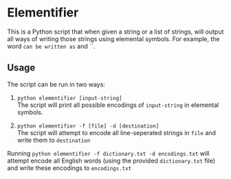 # Elementifier

This is a Python script that when given a string or a list of strings, will output all ways of writing those strings using elemental 
symbols. For example, the word `` can be written as `` and ``.

## Usage

The script can be run in two ways:

1. `python elementifier [input-string]`\
The script will print all possible encodings of `input-string` in elemental symbols.

2. `python elementifier -f [file] -d [destination]`\
The script will attempt to encode all line-seperated strings in `file` and write them to `destination`


Running `python elementifier -f dictionary.txt -d encodings.txt` will attempt encode all English words (using the provided `dictionary.txt`
file) and write these encodings to `encodings.txt`
